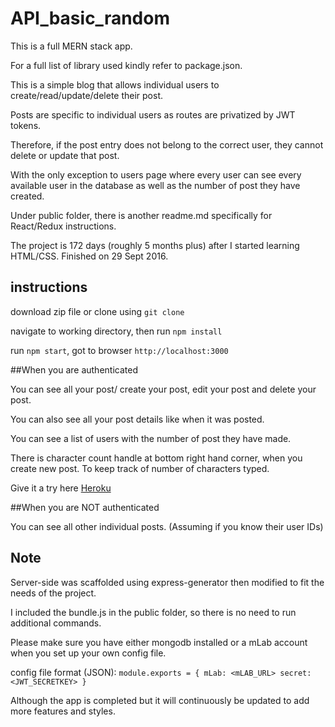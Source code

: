 # API_basic_random

This is a full MERN stack app.

For a full list of library used kindly refer to package.json.

This is a simple blog that allows individual users to create/read/update/delete their post.

Posts are specific to individual users as routes are privatized by JWT tokens.

Therefore, if the post entry does not belong to the correct user, they cannot delete or update that post.

With the only exception to users page where every user can see every available user in the database as well as the number of post they have created.

Under public folder, there is another readme.md specifically for React/Redux instructions.

The project is 172 days (roughly 5 months plus) after I started learning HTML/CSS. Finished on 29 Sept 2016.

## instructions

download zip file or clone using `git clone`

navigate to working directory, then run `npm install`

run `npm start`, got to browser `http://localhost:3000`

##When you are authenticated

You can see all your post/ create your post, edit your post and delete your post.

You can also see all your post details like when it was posted.

You can see a list of users with the number of post they have made.

There is character count handle at bottom right hand corner, when you create new post. To keep track of number of characters typed.

Give it a try here [Heroku](https://glacial-cove-64389.herokuapp.com)

##When you are NOT authenticated

You can see all other individual posts. (Assuming if you know their user IDs)

## Note

Server-side was scaffolded using express-generator then modified to fit the needs of the project.

I included the bundle.js in the public folder, so there is no need to run additional commands.

Please make sure you have either mongodb installed or a mLab account when you set up your own config file.

config file format (JSON):
`module.exports = {
  mLab: <mLAB_URL>
  secret: <JWT_SECRETKEY>
  }`

Although the app is completed but it will continuously be updated to add more features and styles.
